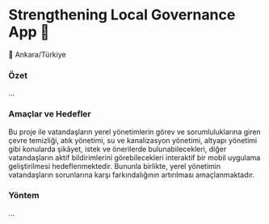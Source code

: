 # Strengthening Local Governance App :iphone:
:round_pushpin: Ankara/Türkiye  
  
### Özet
...

### Amaçlar ve Hedefler

Bu proje ile vatandaşların yerel yönetimlerin görev ve sorumluluklarına giren çevre temizliği, atık yönetimi, su ve kanalizasyon yönetimi, altyapı yönetimi gibi konularda şikâyet, istek ve önerilerde bulunabilecekleri, diğer vatandaşların aktif bildirimlerini görebilecekleri interaktif bir mobil uygulama geliştirilmesi hedeflenmektedir. Bununla birlikte, yerel yönetimin vatandaşların sorunlarına karşı farkındalığının artırılması amaçlanmaktadır.

### Yöntem
...
